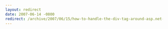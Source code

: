 ```yaml
---
layout: redirect
date: 2007-06-14 -0800
redirect: /archive/2007/06/15/how-to-handle-the-div-tag-around-asp.net-hidden-inputs.aspx/
---
```

